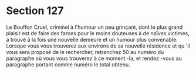 # Section 127

Le Bouffon Cruel, criminel à l'humour  un peu grinçant, dont le plus grand plaisir est de
faire des farces pour le moins douteuses à de naïves victimes, a trouvé à la fois une
nouvelle demeure et un humour plus convenable. Lorsque vous vous trouverez aux
environs de sa nouvelle résidence et qu 'il vous sera proposé de le rechercher, retranchez
50 au numéro du paragraphe où vous vous trouverez à ce moment -la, et rendez -vous au
paragraphe portant comme numéro le total obtenu.